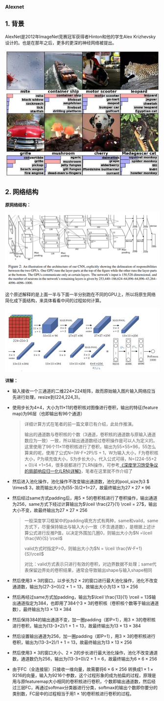 ### Alexnet

## 1. 背景

AlexNet是2012年ImageNet竞赛冠军获得者Hinton和他的学生Alex Krizhevsky设计的。也是在那年之后，更多的更深的神经网络被提出。

![image-20220124173246167](./imgs/image-20220124173246167.png)

## 2. 网络结构

**原网络结构：**

![img](./imgs/format.png)

这个原述解释的是上面一半与下面一半分别跑在不同的GPU上，所以将原生网络简化成下面结构，来具体看看中间的过程如何计算。

![image-20220124173335247](./imgs/image-20220124173335247.png)

**详解：**

- 输入接收一个三通道的二维224$\times$224矩阵，故而原始输入图片输入网络应当先进行处理，resize到(224,224,3)。

- 使用步长为4$\times$4，大小为11$\times$11的卷积核对图像进行卷积，输出的特征(feature map)为96层（也即输出有96个通道）

  > 详细计算方式在笔者的前一篇文章已有介绍，此处作推演。
  >
  > 输出的通道数与卷积核的个数（3通道，卷积核的通道数与原输入通道数应为一致）一致，所以输出通道数经过卷积操作是可以人为定义的。这里使用了96个11$\times$11卷积核进行了卷积，输出为55$\times$55$\times$96，55怎么算来的呢，使用了公式N=(W-F+2P)/S + 1，W为输入大小，F为卷积核大小，P为填充值大小，S为步长大小，代入公式可得，N=(224-55+2 $\times$ 0)/4 +1=54，很多层都进行了LRN操作，可参考<a href='https://blog.csdn.net/qq_27825451/article/details/88745034'>《深度学习饱受争议的局部响应归一化(LRN)详解》</a>，笔者在这里就不作介绍了

- 然后进入池化操作，池化操作不改变输出通道数，池化的pool_size为3 $ \times$ 3，故而输出大小为(55-3)/2+1=27，故最终输出为$27\times 27\times 96$

- 然后经过same方式padding后，用5 $\times$ 5的卷积核进行了卷积操作，输出通道为256，same方式下经过计算输出为$\lceil \frac{27}{1} \rceil = 27$，输出大小不变，故最终输出为$27 \times 27 \times 256$

  > 一般深度学习框架中的padding填充方式有两种，same和vaild，same方式下，尽量保持输出与输入大小一致（不含通道数），是根据上述计算公式进行反推P值，以决定外围加几圈0，则输出大小为$N =\lceil \frac{W}{S} \rceil$
  >
  > valid方式时指定P=0，则输出大小为$N = \lceil \frac{W-F+1}{S}\rceil$
  >
  > 对比：valid方式表示只进行有效的卷积，对边界数据不处理；same代表保留边界处的卷积结果，通常会导致输出shape与输入shape相同

- 然后使用3 $\times$ 3的窗口，以步长为2 $\times$ 2的窗口进行最大池化操作，池化不改变通道数，输出为(27-3+0)/2 + 1 = 13，故输出大小为$13 \times 13 \times 256$

- 然后再经过same方式加padding，输出为$\lceil \frac{13}{1} \rceil = 13$输出通道指定为384，也即用了384个$3 \times 3$的卷积核（卷积核个数等于输出通道数），最终输出为$13 \times 13 \times 384$

- 然后保持384的输出通道不变，加一圈padding（即P=1），用3 $\times$ 3的卷积核进行卷积，输出为(13-3+2)/1 + 1 = 13，故最终输出为$13 \times 13 \times 384$

- 然后设置输出通道为256，加一圈padding（即P=1），用3 $\times$ 3的卷积核进行卷积，输出为(13-3+2)/1 + 1 = 13，故最终输出为$13 \times 13 \times 256$

- 然后使用3 $\times$ 3的窗口大小、2 $\times$ 2的步长进行最大池化操作，池化不改变通道数，通道数仍为256，输出为(13-3+0)/2 + 1 = 6，故最终输出为$6 \times 6 \times 256$

- 由于FC（全连接层）只接收一维向量，故需要将$6 \times 6 \times 256$ 转换成$1 \times 1 \times 9216$的向量，输入为9216个参数，这个过程形象的成为拍扁的过程，原理是用与原featuremap大小相同的卷积核进行卷积，个数即输出通道数，然后经过三层FC，再通过softmax分类器进行分类，softmax的输出个数即你要分的类别数，FC层中的过程相当于用1 $\times$ 1的卷积核进行卷积的过程。



